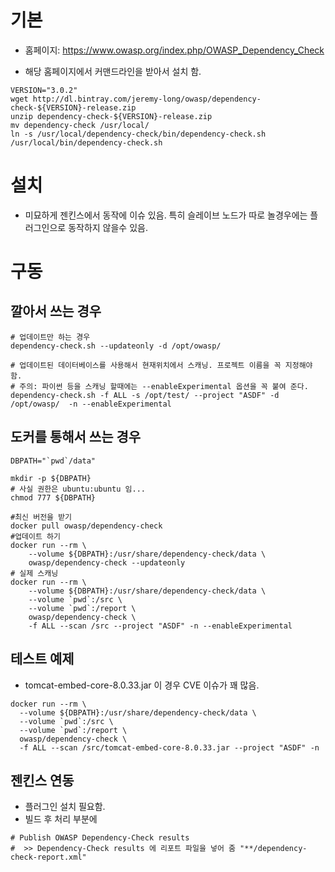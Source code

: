 
# 기본
* 홈페이지: https://www.owasp.org/index.php/OWASP_Dependency_Check

* 해당 홈페이지에서 커맨드라인을 받아서 설치 함.
```
VERSION="3.0.2"
wget http://dl.bintray.com/jeremy-long/owasp/dependency-check-${VERSION}-release.zip
unzip dependency-check-${VERSION}-release.zip
mv dependency-check /usr/local/
ln -s /usr/local/dependency-check/bin/dependency-check.sh /usr/local/bin/dependency-check.sh
```


# 설치
* 미묘하게 젠킨스에서 동작에 이슈 있음. 특히 슬레이브 노드가 따로 놀경우에는 플러그인으로 동작하지 않을수 있음.


# 구동
## 깔아서 쓰는 경우
```
# 업데이트만 하는 경우
dependency-check.sh --updateonly -d /opt/owasp/

# 업데이트된 데이터베이스를 사용해서 현재위치에서 스캐닝. 프로젝트 이름을 꼭 지정해야 함.
# 주의: 파이썬 등을 스캐닝 할때에는 --enableExperimental 옵션을 꼭 붙여 준다.
dependency-check.sh -f ALL -s /opt/test/ --project "ASDF" -d /opt/owasp/  -n --enableExperimental
```

## 도커를 통해서 쓰는 경우

```
DBPATH="`pwd`/data"

mkdir -p ${DBPATH}
# 사실 권한은 ubuntu:ubuntu 임...
chmod 777 ${DBPATH}

#최신 버전을 받기
docker pull owasp/dependency-check
#업데이트 하기
docker run --rm \
    --volume ${DBPATH}:/usr/share/dependency-check/data \
    owasp/dependency-check --updateonly
# 실제 스캐닝
docker run --rm \
    --volume ${DBPATH}:/usr/share/dependency-check/data \
    --volume `pwd`:/src \
    --volume `pwd`:/report \
    owasp/dependency-check \
    -f ALL --scan /src --project "ASDF" -n --enableExperimental
```

## 테스트 예제
* tomcat-embed-core-8.0.33.jar 이 경우 CVE 이슈가 꽤 많음.
```
docker run --rm \
  --volume ${DBPATH}:/usr/share/dependency-check/data \
  --volume `pwd`:/src \
  --volume `pwd`:/report \
  owasp/dependency-check \
  -f ALL --scan /src/tomcat-embed-core-8.0.33.jar --project "ASDF" -n
```

## 젠킨스 연동
* 플러그인 설치 필요함.
* 빌드 후 처리 부분에
```
# Publish OWASP Dependency-Check results
#  >> Dependency-Check results 에 리포트 파일을 넣어 줌 "**/dependency-check-report.xml"
```
